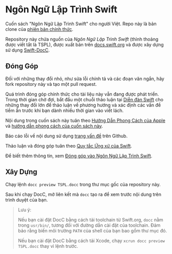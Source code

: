 # Ngôn Ngữ Lập Trình Swift

Cuốn sách "Ngôn Ngữ Lập Trình Swift" cho người Việt.
Repo này là bản clone của [phiên bản chính thức].

Repository này chứa nguồn của *Ngôn Ngữ Lập Trình Swift*
(thỉnh thoảng được viết tắt là TSPL),
được xuất bản trên [docs.swift.org][published]
và được xây dựng sử dụng [Swift-DocC][docc].

## Đóng Góp

Đối với những thay đổi nhỏ,
như sửa lỗi chính tả và các đoạn văn ngắn,
hãy fork repository này và tạo một pull request.

Quá trình đóng góp chính thức cho tài liệu này vẫn đang được phát triển.
Trong thời gian chờ đợi,
bắt đầu một chuỗi thảo luận tại [Diễn đàn Swift][forum] cho những thay đổi lớn
để thảo luận về phương hướng và xác định các vấn đề tiềm ẩn
trước khi bạn dành nhiều thời gian vào viết lách.

Nội dung trong cuốn sách này tuân theo [Hướng Dẫn Phong Cách của Apple][asg]
và [hướng dẫn phong cách của cuốn sách này][tspl-style].

Báo cáo lỗi về nội dung sử dụng [trang vấn đề][bugs] trên Github.

Thảo luận và đóng góp tuân theo [Quy tắc Ứng xử của Swift][conduct].

Để biết thêm thông tin, xem [Đóng góp vào Ngôn Ngữ Lập Trình Swift][contributing].

[asg]: https://help.apple.com/applestyleguide/
[bugs]: https://github.com/apple/swift-book/issues
[conduct]: https://www.swift.org/code-of-conduct
[contributing]: /CONTRIBUTING.md
[forum]: https://forums.swift.org/c/swift-documentation/92
[tspl-style]: /Style.md
[published]: https://docs.swift.org/swift-book/documentation/the-swift-programming-language/
[docc]: https://github.com/apple/swift-docc
[phiên bản chính thức]: https://github.com/apple/swift-book

## Xây Dựng

Chạy lệnh `docc preview TSPL.docc`
trong thư mục gốc của repository này.

Sau khi chạy DocC, mở liên kết mà `docc` tạo ra
để xem trước nội dung trên trình duyệt của bạn.

> Lưu ý:
>
> Nếu bạn cài đặt DocC bằng cách tải toolchain từ Swift.org,
> `docc` nằm trong `usr/bin/`,
> tương đối với đường dẫn cài đặt của toolchain.
> Đảm bảo rằng biến môi trường `PATH` của shell của bạn
> bao gồm thư mục đó.
>
> Nếu bạn cài đặt DocC bằng cách tải Xcode,
> chạy `xcrun docc preview TSPL.docc` thay vì lệnh trước.